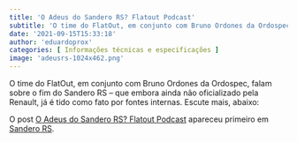```yaml
---
title: 'O Adeus do Sandero RS? Flatout Podcast'
subtitle: 'O time do FlatOut, em conjunto com Bruno Ordones da Ordospec, falam sobre o fim do Sandero RS.'
date: '2021-09-15T15:33:18'
author: 'eduardoprox'
categories: [ Informações técnicas e especificações ]
image: 'adeusrs-1024x462.png'
---
```


O time do FlatOut, em conjunto com Bruno Ordones da Ordospec, falam sobre o fim do Sandero RS – que embora ainda não oficializado pela Renault, já é tido como fato por fontes internas. Escute mais, abaixo:




O post [O Adeus do Sandero RS? Flatout Podcast](https://sanderors.com/o-adeus-do-sandero-rs-flatout-podcast/) apareceu primeiro em [Sandero RS](https://sanderors.com).


